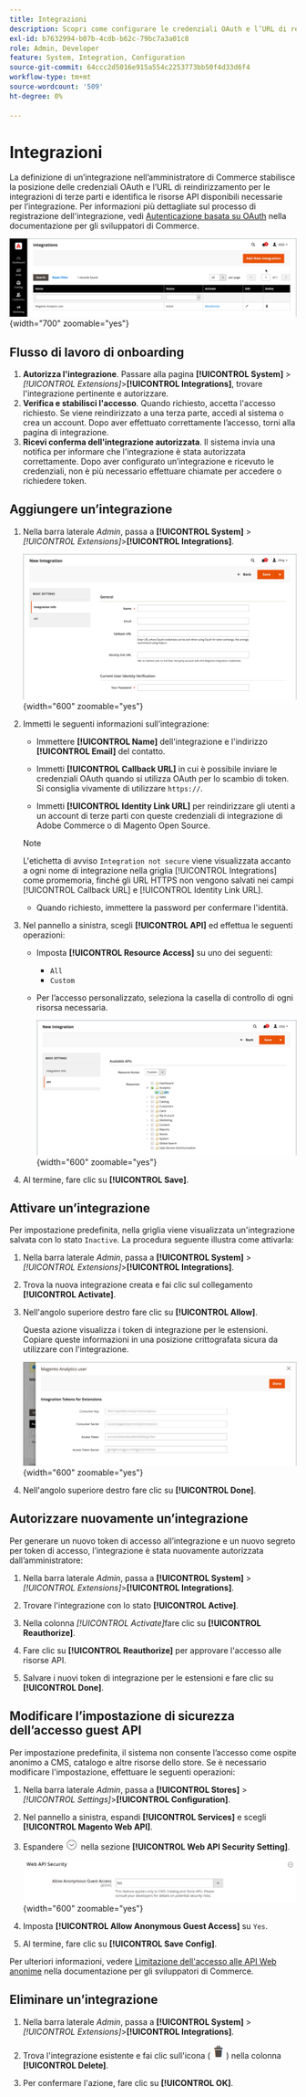 ```yaml
---
title: Integrazioni
description: Scopri come configurare le credenziali OAuth e l’URL di reindirizzamento per le integrazioni di terze parti.
exl-id: b7632994-b07b-4cdb-b62c-79bc7a3a01c8
role: Admin, Developer
feature: System, Integration, Configuration
source-git-commit: 64ccc2d5016e915a554c2253773bb50f4d33d6f4
workflow-type: tm+mt
source-wordcount: '509'
ht-degree: 0%

---
```


# Integrazioni

La definizione di un’integrazione nell’amministratore di Commerce stabilisce la posizione delle credenziali OAuth e l’URL di reindirizzamento per le integrazioni di terze parti e identifica le risorse API disponibili necessarie per l’integrazione. Per informazioni più dettagliate sul processo di registrazione dell&#39;integrazione, vedi [Autenticazione basata su OAuth](https://developer.adobe.com/commerce/webapi/get-started/authentication/gs-authentication-oauth/) nella documentazione per gli sviluppatori di Commerce.

![Integrazioni](./assets/integrations.png){width="700" zoomable="yes"}

## Flusso di lavoro di onboarding

1. **Autorizza l&#39;integrazione**. Passare alla pagina **[!UICONTROL System]** > _[!UICONTROL Extensions]_>**[!UICONTROL Integrations]**, trovare l&#39;integrazione pertinente e autorizzare.
1. **Verifica e stabilisci l&#39;accesso**. Quando richiesto, accetta l&#39;accesso richiesto. Se viene reindirizzato a una terza parte, accedi al sistema o crea un account. Dopo aver effettuato correttamente l’accesso, torni alla pagina di integrazione.
1. **Ricevi conferma dell&#39;integrazione autorizzata**. Il sistema invia una notifica per informare che l&#39;integrazione è stata autorizzata correttamente. Dopo aver configurato un’integrazione e ricevuto le credenziali, non è più necessario effettuare chiamate per accedere o richiedere token.

## Aggiungere un’integrazione

1. Nella barra laterale _Admin_, passa a **[!UICONTROL System]** > _[!UICONTROL Extensions]_>**[!UICONTROL Integrations]**.

   ![Nuova integrazione](./assets/integration-new.png){width="600" zoomable="yes"}

1. Immetti le seguenti informazioni sull’integrazione:

   - Immettere **[!UICONTROL Name]** dell&#39;integrazione e l&#39;indirizzo **[!UICONTROL Email]** del contatto.

   - Immetti **[!UICONTROL Callback URL]** in cui è possibile inviare le credenziali OAuth quando si utilizza OAuth per lo scambio di token. Si consiglia vivamente di utilizzare `https://`.

   - Immetti **[!UICONTROL Identity Link URL]** per reindirizzare gli utenti a un account di terze parti con queste credenziali di integrazione di Adobe Commerce o di Magento Open Source.

   >[!NOTE]
   >
   > L&#39;etichetta di avviso `Integration not secure` viene visualizzata accanto a ogni nome di integrazione nella griglia [!UICONTROL Integrations] come promemoria, finché gli URL HTTPS non vengono salvati nei campi [!UICONTROL Callback URL] e [!UICONTROL Identity Link URL].

   - Quando richiesto, immettere la password per confermare l&#39;identità.

1. Nel pannello a sinistra, scegli **[!UICONTROL API]** ed effettua le seguenti operazioni:

   - Imposta **[!UICONTROL Resource Access]** su uno dei seguenti:

      - `All`
      - `Custom`

   - Per l’accesso personalizzato, seleziona la casella di controllo di ogni risorsa necessaria.

     ![Integrazioni - API disponibile](./assets/integrations-available-api.png){width="600" zoomable="yes"}

1. Al termine, fare clic su **[!UICONTROL Save]**.

## Attivare un’integrazione

Per impostazione predefinita, nella griglia viene visualizzata un&#39;integrazione salvata con lo stato `Inactive`. La procedura seguente illustra come attivarla:

1. Nella barra laterale _Admin_, passa a **[!UICONTROL System]** > _[!UICONTROL Extensions]_>**[!UICONTROL Integrations]**.

1. Trova la nuova integrazione creata e fai clic sul collegamento **[!UICONTROL Activate]**.

1. Nell&#39;angolo superiore destro fare clic su **[!UICONTROL Allow]**.

   Questa azione visualizza i token di integrazione per le estensioni. Copiare queste informazioni in una posizione crittografata sicura da utilizzare con l&#39;integrazione.

   ![Token di integrazione per le estensioni](./assets/integration-tokens-for-extensions.png){width="600" zoomable="yes"}

1. Nell&#39;angolo superiore destro fare clic su **[!UICONTROL Done]**.

## Autorizzare nuovamente un’integrazione

Per generare un nuovo token di accesso all’integrazione e un nuovo segreto per token di accesso, l’integrazione è stata nuovamente autorizzata dall’amministratore:

1. Nella barra laterale _Admin_, passa a **[!UICONTROL System]** > _[!UICONTROL Extensions]_>**[!UICONTROL Integrations]**.

1. Trovare l&#39;integrazione con lo stato **[!UICONTROL Active]**.

1. Nella colonna _[!UICONTROL Activate]_&#x200B;fare clic su **[!UICONTROL Reauthorize]**.

1. Fare clic su **[!UICONTROL Reauthorize]** per approvare l&#39;accesso alle risorse API.

1. Salvare i nuovi token di integrazione per le estensioni e fare clic su **[!UICONTROL Done]**.

## Modificare l’impostazione di sicurezza dell’accesso guest API

Per impostazione predefinita, il sistema non consente l’accesso come ospite anonimo a CMS, catalogo e altre risorse dello store. Se è necessario modificare l&#39;impostazione, effettuare le seguenti operazioni:

1. Nella barra laterale _Admin_, passa a **[!UICONTROL Stores]** > _[!UICONTROL Settings]_>**[!UICONTROL Configuration]**.

1. Nel pannello a sinistra, espandi **[!UICONTROL Services]** e scegli **[!UICONTROL Magento Web API]**.

1. Espandere ![Il selettore di espansione](../assets/icon-display-expand.png) nella sezione **[!UICONTROL Web API Security Setting]**.

   ![Configurazione servizi - Impostazioni di sicurezza API Web](../configuration-reference/services/assets/web-api-security.png){width="600" zoomable="yes"}

1. Imposta **[!UICONTROL Allow Anonymous Guest Access]** su `Yes`.

1. Al termine, fare clic su **[!UICONTROL Save Config]**.

Per ulteriori informazioni, vedere [Limitazione dell&#39;accesso alle API Web anonime](https://developer.adobe.com/commerce/webapi/rest/use-rest/anonymous-api-security/) nella documentazione per gli sviluppatori di Commerce.

## Eliminare un’integrazione

1. Nella barra laterale _Admin_, passa a **[!UICONTROL System]** > _[!UICONTROL Extensions]_>**[!UICONTROL Integrations]**.

1. Trova l&#39;integrazione esistente e fai clic sull&#39;icona ( ![icona cestino](../assets/icon-delete-trashcan-solid.png) ) nella colonna **[!UICONTROL Delete]**.

1. Per confermare l&#39;azione, fare clic su **[!UICONTROL OK]**.
